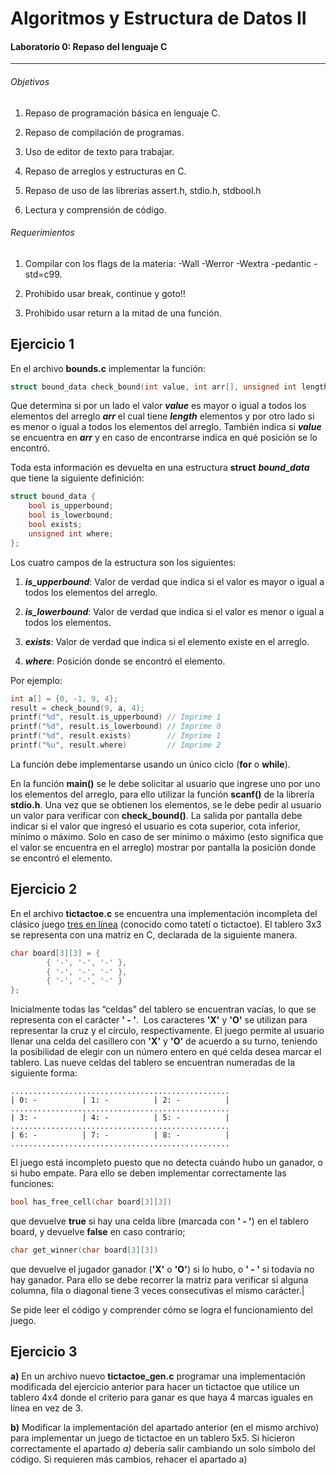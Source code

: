 # Algoritmos y Estructura de Datos II

#### Laboratorio 0: Repaso del lenguaje C

--- 

###### Objetivos

1. Repaso de programación básica en lenguaje C.

2. Repaso de compilación de programas.

3. Uso de editor de texto para trabajar.

4. Repaso de arreglos y estructuras en C.

5. Repaso de uso de las librerías assert.h, stdio.h, stdbool.h

6. Lectura y comprensión de código.

###### Requerimientos

1. Compilar con los flags de la materia: -Wall -Werror -Wextra -pedantic -std=c99.

2. Prohibido usar break, continue y goto!!

3. Prohibido usar return a la mitad de una función.

## Ejercicio 1

En el archivo **bounds.c** implementar la función:

```c
struct bound_data check_bound(int value, int arr[], unsigned int length);
```

Que determina si por un lado el valor ***value*** es mayor o igual a todos los elementos del arreglo ***arr*** el cual tiene ***length*** elementos y por otro lado si es menor o igual a todos los elementos del arreglo. También indica si ***value*** se encuentra en ***arr*** y en caso de encontrarse indica en qué posición se lo encontró. 

Toda esta información es devuelta en una estructura **struct** ***bound_data*** que tiene la siguiente definición:

```c
struct bound_data {
    bool is_upperbound;
    bool is_lowerbound;
    bool exists;
    unsigned int where;
};
```

Los cuatro campos de la estructura son los siguientes: 

1. ***is_upperbound***: Valor de verdad que indica si el valor es mayor o igual a todos los elementos del arreglo.

2. ***is_lowerbound***: Valor de verdad que indica si el valor es menor o igual a todos los elementos.

3. ***exists***: Valor de verdad que indica si el elemento existe en el arreglo.

4. ***where***: Posición donde se encontró el elemento.

Por ejemplo:

```c
int a[] = {0, -1, 9, 4};
result = check_bound(9, a, 4);
printf("%d", result.is_upperbound) // Imprime 1
printf("%d", result.is_lowerbound) // Imprime 0
printf("%d", result.exists)        // Imprime 1
printf("%u", result.where)         // Imprime 2
```

La función debe implementarse usando un único ciclo (**for** o **while**).

En la función **main()** se le debe solicitar al usuario que ingrese uno por uno los elementos del arreglo, para ello utilizar la función **scanf()** de la librería **stdio.h**. Una vez que se obtienen los elementos, se le debe pedir al usuario un valor para verificar con **check_bound()**. La salida por pantalla debe indicar si el valor que ingresó el usuario es cota superior, cota inferior, mínimo o máximo. Solo en caso de ser mínimo o máximo (esto significa que el valor se encuentra en el arreglo) mostrar por pantalla la posición donde se encontró el elemento.

## Ejercicio 2

En el archivo **tictactoe.c** se encuentra una implementación incompleta del clásico juego [tres en línea](https://es.wikipedia.org/wiki/Tres_en_l%C3%ADnea) (conocido como tatetí o tictactoe). El tablero 3x3 se representa con una matriz en C, declarada de la siguiente manera.

```c
char board[3][3] = {
        { '-', '-', '-' },
        { '-', '-', '-' },
        { '-', '-', '-' }
};
```

Inicialmente todas las “celdas” del tablero se encuentran vacías, lo que se representa con el carácter **' - '**.  Los caracteres **'X'**  y **'O'** se utilizan para representar la cruz y el círculo, respectivamente. El juego permite al usuario llenar una celda del casillero con **'X'** y **'O'** de acuerdo a su turno, teniendo la posibilidad de elegir con un número entero en qué celda desea marcar el tablero. Las nueve celdas del tablero se encuentran numeradas de la siguiente forma:

```shell
.................................................
| 0: -          | 1: -          | 2: -          |
.................................................
| 3: -          | 4: -          | 5: -          |
.................................................
| 6: -          | 7: -          | 8: -          |
.................................................
```

El juego está incompleto puesto que no detecta cuándo hubo un ganador, o si hubo empate. Para ello se deben implementar correctamente las funciones:

```c
bool has_free_cell(char board[3][3])
```

que devuelve **true** si hay una celda libre (marcada con **' - '**) en el tablero board, y devuelve **false** en caso contrario;

```c
char get_winner(char board[3][3])
```

que devuelve el jugador ganador (**'X'** o **'O'**) si lo hubo, o **' - '** si todavía no hay ganador. Para ello se debe recorrer la matriz para verificar si alguna columna, fila o diagonal tiene 3 veces consecutivas el mismo carácter.|

Se pide leer el código y comprender cómo se logra el funcionamiento del juego.

## Ejercicio 3

 **a)** En un archivo nuevo **tictactoe_gen.c** programar una implementación modificada del ejercicio anterior para hacer un tictactoe que utilice un tablero 4x4 donde el criterio para ganar es que haya 4 marcas iguales en línea en vez de 3.

**b)** Modificar la implementación del apartado anterior (en el mismo archivo) para implementar un juego de tictactoe en un tablero 5x5. Si hicieron correctamente el apartado *a)* debería salir cambiando un solo símbolo del código. Si requieren más cambios, rehacer el apartado a)
